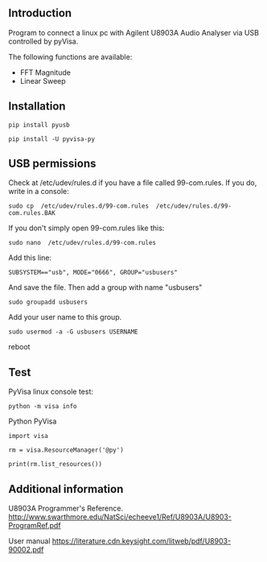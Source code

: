 
## Introduction

Program to connect a linux pc with Agilent U8903A Audio Analyser via USB controlled by pyVisa.

The following functions are available:

* FFT Magnitude
* Linear Sweep


## Installation

    pip install pyusb

    pip install -U pyvisa-py

## USB permissions

Check at /etc/udev/rules.d if you have a file called 99-com.rules. If you do, write 
in a console:

    sudo cp  /etc/udev/rules.d/99-com.rules  /etc/udev/rules.d/99-com.rules.BAK

If you don't simply open 99-com.rules like this:

    sudo nano  /etc/udev/rules.d/99-com.rules

Add this line:

    SUBSYSTEM=="usb", MODE="0666", GROUP="usbusers"

And save the file.
Then add a group with name "usbusers"

    sudo groupadd usbusers

Add your user name to this group.

    sudo usermod -a -G usbusers USERNAME

reboot

## Test
PyVisa linux console test:

    python -m visa info

Python PyVisa

    import visa

    rm = visa.ResourceManager('@py')

    print(rm.list_resources())

## Additional information

U8903A Programmer's Reference.
http://www.swarthmore.edu/NatSci/echeeve1/Ref/U8903A/U8903-ProgramRef.pdf

User manual
https://literature.cdn.keysight.com/litweb/pdf/U8903-90002.pdf
